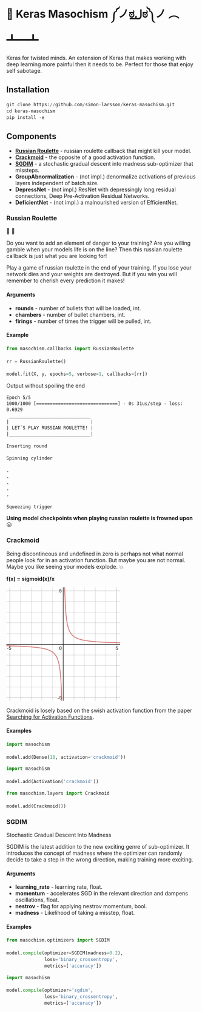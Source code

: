 # :imp: Keras Masochism ༼ノಠل͟ಠ༽ノ ︵ ┻━┻
Keras for twisted minds. An extension of Keras that makes working with deep learning more painful then it needs to be. Perfect for those that enjoy self sabotage.

## Installation

```python
git clone https://github.com/simon-larsson/keras-masochism.git
cd keras-masochism
pip install -e
```

## Components

- **[Russian Roulette](#russian-roulette)** - russian roulette callback that might kill your model.
- **[Crackmoid](#crackmoid)** - the opposite of a good activation function.
- **[SGDIM](#sgdim)** - a stochastic gradual descent into madness sub-optimizer that missteps.
- **GroupAbnormalization** - (not impl.) denormalize activations of previous layers independent of batch size.
- **DepressNet** - (not impl.) ResNet with depressingly long residual connections, Deep Pre-Activation Residual Networks.
- **DeficientNet** - (not impl.) a malnourished version of EfficientNet.

### Russian Roulette

:gun: :game_die:

Do you want to add an element of danger to your training? Are you willing gamble when your models life is on the line? Then this russian roulette callback is just what you are looking for!

Play a game of russian roulette in the end of your training. If you lose your network dies and your weights are destroyed. But if you win you will remember to cherish every prediction it makes!

#### Arguments

- **rounds** - number of bullets that will be loaded, int.
- **chambers** - number of bullet chambers, int.
- **firings** - number of times the trigger will be pulled, int.

#### Example
```python
from masochism.callbacks import RussianRoulette

rr = RussianRoulette()

model.fit(X, y, epochs=5, verbose=1, callbacks=[rr])
```

Output without spoiling the end
```
Epoch 5/5
1000/1000 [==============================] - 0s 31us/step - loss: 0.6929
 ______________________________
|                              |
| LET´S PLAY RUSSIAN ROULETTE! |
|______________________________|

Inserting round

Spinning cylinder

.
.
.
.
.

Squeezing trigger
```

**Using model checkpoints when playing russian roulette is frowned upon** :unamused:

### Crackmoid
Being discontineous and undefined in zero is perhaps not what normal people look for in an activation function. But maybe you are not normal. Maybe you like seeing your models explode. :boom:

**f(x) = sigmoid(x)/x**

[![crackmoid](https://raw.githubusercontent.com/simon-larsson/keras-masochism/master/crackmoid.png)](https://raw.githubusercontent.com/simon-larsson/keras-masochism/master/crackmoid.png)



Crackmoid is losely based on the swish activation function from the paper [Searching for Activation Functions](https://arxiv.org/abs/1710.05941).

#### Examples
```python
import masochism

model.add(Dense(10, activation='crackmoid'))
```

```python
import masochism

model.add(Activation('crackmoid'))
```

```python
from masochism.layers import Crackmoid

model.add(Crackmoid())
```

### SGDIM

Stochastic Gradual Descent Into Madness

SGDIM is the latest addition to the new exciting genre of sub-optimizer. It introduces the concept of madness where the optimizer can randomly decide to take a step in the wrong direction, making training more exciting. 

#### Arguments

- **learning_rate** - learning rate, float.
- **momentum** - accelerates SGD in the relevant direction and dampens oscillations, float.
- **nestrov** - flag for applying nestrov momentum, bool.
- **madness** - Likelihood of taking a misstep, float.


#### Examples
```python
from masochism.optimizers import SGDIM

model.compile(optimizer=SGDIM(madness=0.2),
              loss='binary_crossentropy',
              metrics=['accuracy'])
```

```python
import masochism

model.compile(optimizer='sgdim',
              loss='binary_crossentropy',
              metrics=['accuracy'])
```
